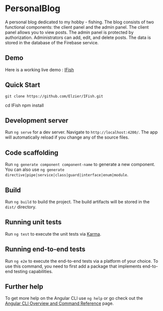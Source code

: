 # PersonalBlog

A personal blog dedicated to my hobby - fishing.
The blog consists of two functional components: the client panel and the admin panel. 
The client panel allows you to view posts. The admin panel is protected by authorization. 
Administrators can add, edit, and delete posts. The data is stored in the database of the 
Firebase service.

<h2 class="code-line" data-line-start=12 data-line-end=13 ><a id="Demo_12"></a>Demo</h2>
<p class="has-line-data" data-line-start="13" data-line-end="14">Here is a working live demo : <a href="https://personal-blog-639b1.web.app">IFish</a></p>

## Quick Start

<pre><code class="has-line-data" data-line-start="31" data-line-end="40" class="language-sh">git clone https://github.com/Elzier/IFish.git</code></pre>
cd IFish
npm install

## Development server

Run `ng serve` for a dev server. Navigate to `http://localhost:4200/`. The app will automatically reload if you change any of the source files.

## Code scaffolding

Run `ng generate component component-name` to generate a new component. You can also use `ng generate directive|pipe|service|class|guard|interface|enum|module`.

## Build

Run `ng build` to build the project. The build artifacts will be stored in the `dist/` directory.

## Running unit tests

Run `ng test` to execute the unit tests via [Karma](https://karma-runner.github.io).

## Running end-to-end tests

Run `ng e2e` to execute the end-to-end tests via a platform of your choice. To use this command, you need to first add a package that implements end-to-end testing capabilities.

## Further help

To get more help on the Angular CLI use `ng help` or go check out the [Angular CLI Overview and Command Reference](https://angular.io/cli) page.
